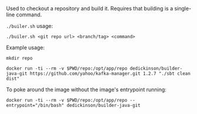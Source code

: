 Used to checkout a repository and build it. Requires that building is a single-line command.

`./builer.sh` usage:

    ./builer.sh <git repo url> <branch/tag> <command>

Example usage:

    mkdir repo

    docker run -ti --rm -v $PWD/repo:/opt/app/repo dedickinson/builder-java-git https://github.com/yahoo/kafka-manager.git 1.2.7 "./sbt clean dist"

To poke around the image without the image's entrypoint running:

    docker run -ti --rm -v $PWD/repo:/opt/app/repo --entrypoint="/bin/bash" dedickinson/builder-java-git
